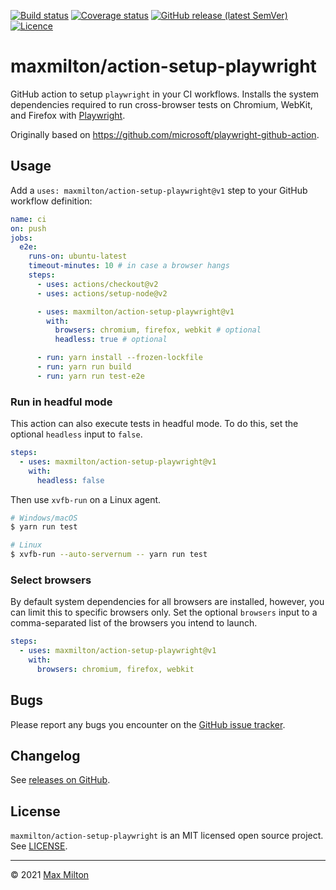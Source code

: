[![Build status](https://img.shields.io/github/workflow/status/maxmilton/action-setup-playwright/ci)](https://github.com/maxmilton/action-setup-playwright/actions)
[![Coverage status](https://img.shields.io/codeclimate/coverage/MaxMilton/action-setup-playwright)](https://codeclimate.com/github/MaxMilton/action-setup-playwright)
[![GitHub release (latest SemVer)](https://img.shields.io/github/v/release/maxmilton/action-setup-playwright)](https://github.com/maxmilton/action-setup-playwright/releases)
[![Licence](https://img.shields.io/github/license/maxmilton/action-setup-playwright.svg)](https://github.com/maxmilton/action-setup-playwright/blob/master/LICENSE)

# maxmilton/action-setup-playwright

GitHub action to setup `playwright` in your CI workflows. Installs the system dependencies required to run cross-browser tests on Chromium, WebKit, and Firefox with [Playwright](https://github.com/microsoft/playwright).

Originally based on <https://github.com/microsoft/playwright-github-action>.

## Usage

Add a `uses: maxmilton/action-setup-playwright@v1` step to your GitHub workflow definition:

```yml
name: ci
on: push
jobs:
  e2e:
    runs-on: ubuntu-latest
    timeout-minutes: 10 # in case a browser hangs
    steps:
      - uses: actions/checkout@v2
      - uses: actions/setup-node@v2

      - uses: maxmilton/action-setup-playwright@v1
        with:
          browsers: chromium, firefox, webkit # optional
          headless: true # optional

      - run: yarn install --frozen-lockfile
      - run: yarn run build
      - run: yarn run test-e2e
```

### Run in headful mode

This action can also execute tests in headful mode. To do this, set the optional `headless` input to `false`.

```yml
steps:
  - uses: maxmilton/action-setup-playwright@v1
    with:
      headless: false
```

Then use `xvfb-run` on a Linux agent.

```sh
# Windows/macOS
$ yarn run test

# Linux
$ xvfb-run --auto-servernum -- yarn run test
```

### Select browsers

By default system dependencies for all browsers are installed, however, you can limit this to specific browsers only. Set the optional `browsers` input to a comma-separated list of the browsers you intend to launch.

```yml
steps:
  - uses: maxmilton/action-setup-playwright@v1
    with:
      browsers: chromium, firefox, webkit
```

## Bugs

Please report any bugs you encounter on the [GitHub issue tracker](https://github.com/maxmilton/action-setup-playwright/issues).

## Changelog

See [releases on GitHub](https://github.com/maxmilton/action-setup-playwright/releases).

## License

`maxmilton/action-setup-playwright` is an MIT licensed open source project. See [LICENSE](https://github.com/maxmilton/action-setup-playwright/blob/master/LICENSE).

---

© 2021 [Max Milton](https://maxmilton.com)
